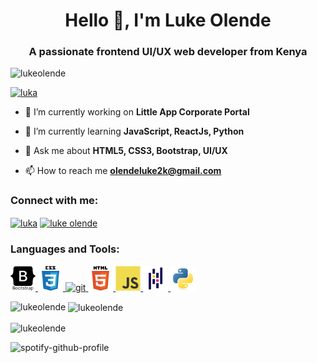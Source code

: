 <h1 align="center">Hello 👋, I'm Luke Olende</h1>
<h3 align="center">A passionate frontend UI/UX web developer from Kenya</h3>

<p align="left"> <img src="https://komarev.com/ghpvc/?username=lukeolende&label=Profile%20views&color=0e75b6&style=flat" alt="lukeolende" /> </p>

<p align="left"> <a href="https://twitter.com/luke_olende" target="blank"><img src="https://img.shields.io/twitter/follow/luke_olende?logo=twitter&style=for-the-badge" alt="luka" /></a> </p>

- 🔭 I’m currently working on **Little App Corporate Portal**

- 🌱 I’m currently learning **JavaScript, ReactJs, Python**

- 💬 Ask me about **HTML5, CSS3, Bootstrap, UI/UX**

- 📫 How to reach me **olendeluke2k@gmail.com**

<h3 align="left">Connect with me:</h3>
<p align="left">
<a href="https://twitter.com/luke_olende" target="blank"><img align="center" src="https://raw.githubusercontent.com/rahuldkjain/github-profile-readme-generator/master/src/images/icons/Social/twitter.svg" alt="luka" height="30" width="40" /></a>
<a href="https://linkedin.com/in/luke-olende-2k" target="blank"><img align="center" src="https://raw.githubusercontent.com/rahuldkjain/github-profile-readme-generator/master/src/images/icons/Social/linked-in-alt.svg" alt="luke olende" height="30" width="40" /></a>
</p>

<h3 align="left">Languages and Tools:</h3>
<p align="left"> <a href="https://getbootstrap.com" target="_blank" rel="noreferrer"> <img src="https://raw.githubusercontent.com/devicons/devicon/master/icons/bootstrap/bootstrap-plain-wordmark.svg" alt="bootstrap" width="40" height="40"/> </a> <a href="https://www.w3schools.com/css/" target="_blank" rel="noreferrer"> <img src="https://raw.githubusercontent.com/devicons/devicon/master/icons/css3/css3-original-wordmark.svg" alt="css3" width="40" height="40"/> </a> <a href="https://git-scm.com/" target="_blank" rel="noreferrer"> <img src="https://www.vectorlogo.zone/logos/git-scm/git-scm-icon.svg" alt="git" width="40" height="40"/> </a> <a href="https://www.w3.org/html/" target="_blank" rel="noreferrer"> <img src="https://raw.githubusercontent.com/devicons/devicon/master/icons/html5/html5-original-wordmark.svg" alt="html5" width="40" height="40"/> </a> <a href="https://developer.mozilla.org/en-US/docs/Web/JavaScript" target="_blank" rel="noreferrer"> <img src="https://raw.githubusercontent.com/devicons/devicon/master/icons/javascript/javascript-original.svg" alt="javascript" width="40" height="40"/> </a> <a href="https://pandas.pydata.org/" target="_blank" rel="noreferrer"> <img src="https://raw.githubusercontent.com/devicons/devicon/2ae2a900d2f041da66e950e4d48052658d850630/icons/pandas/pandas-original.svg" alt="pandas" width="40" height="40"/> </a> <a href="https://www.python.org" target="_blank" rel="noreferrer"> <img src="https://raw.githubusercontent.com/devicons/devicon/master/icons/python/python-original.svg" alt="python" width="40" height="40"/> </a> </p>

<p><img align="left" src="https://github-readme-stats.vercel.app/api/top-langs?username=lukeolende&show_icons=true&locale=en&layout=compact" alt="lukeolende" /></p>

<p>&nbsp;<img align="center" src="https://github-readme-stats.vercel.app/api?username=lukeolende&show_icons=true&locale=en" alt="lukeolende" /></p>

<p><img align="center" src="https://github-readme-streak-stats.herokuapp.com/?user=lukeolende&" alt="lukeolende" /></p>

![spotify-github-profile](https://spotify-github-profile.vercel.app/api/view?uid=31yfyhmzth6mgq57xyawq6zscl4m&cover_image=true&theme=default&show_offline=true&background_color=121212&interchange=false&bar_color_cover=true)
